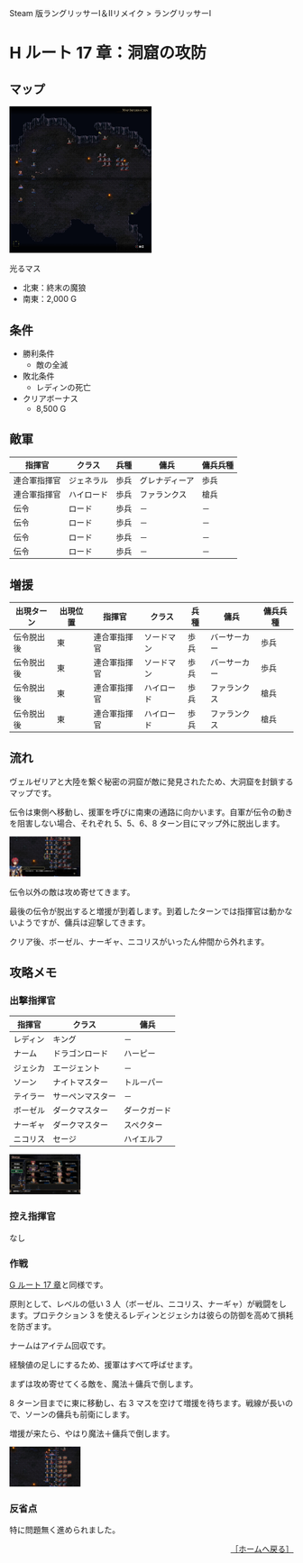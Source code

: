 Steam 版ラングリッサーⅠ＆Ⅱリメイク > ラングリッサーⅠ

# H ルート 17 章：洞窟の攻防

## マップ

<div>
  <img src="../images/Chapter17H/Map17H.jpg" width="50%">
</div>

光るマス
- 北東：終末の魔狼
- 南東：2,000 G

## 条件

- 勝利条件
    - 敵の全滅
- 敗北条件
    - レディンの死亡
- クリアボーナス
    - 8,500 G

## 敵軍

|指揮官|クラス|兵種|傭兵|傭兵兵種|
|---|---|---|---|---|
|連合軍指揮官|ジェネラル|歩兵|グレナディーア|歩兵|
|連合軍指揮官|ハイロード|歩兵|ファランクス|槍兵|
|伝令|ロード|歩兵|－|－|
|伝令|ロード|歩兵|－|－|
|伝令|ロード|歩兵|－|－|
|伝令|ロード|歩兵|－|－|

## 増援

|出現ターン|出現位置|指揮官|クラス|兵種|傭兵|傭兵兵種|
|---|---|---|---|---|---|---|
|伝令脱出後|東|連合軍指揮官|ソードマン|歩兵|バーサーカー|歩兵|
|伝令脱出後|東|連合軍指揮官|ソードマン|歩兵|バーサーカー|歩兵|
|伝令脱出後|東|連合軍指揮官|ハイロード|歩兵|ファランクス|槍兵|
|伝令脱出後|東|連合軍指揮官|ハイロード|歩兵|ファランクス|槍兵|

## 流れ

ヴェルゼリアと大陸を繋ぐ秘密の洞窟が敵に発見されたため、大洞窟を封鎖するマップです。

伝令は東側へ移動し、援軍を呼びに南東の通路に向かいます。自軍が伝令の動きを阻害しない場合、それぞれ 5、5、6、8 ターン目にマップ外に脱出します。
<div>
  <img src="../images/Chapter17H/Reinforcements.jpg" width="25%">
</div>

伝令以外の敵は攻め寄せてきます。

最後の伝令が脱出すると増援が到着します。到着したターンでは指揮官は動かないようですが、傭兵は迎撃してきます。

クリア後、ボーゼル、ナーギャ、ニコリスがいったん仲間から外れます。

## 攻略メモ

### 出撃指揮官

|指揮官|クラス|傭兵|
|---|---|---|
|レディン|キング|－|
|ナーム|ドラゴンロード|ハーピー|
|ジェシカ|エージェント|－|
|ソーン|ナイトマスター|トルーパー|
|テイラー|サーペンマスター|－|
|ボーゼル|ダークマスター|ダークガード|
|ナーギャ|ダークマスター|スペクター|
|ニコリス|セージ|ハイエルフ|

<div>
  <img src="../images/Chapter17H/Organization.jpg" width="25%">
</div>

### 控え指揮官

なし

### 作戦

[G ルート 17 章](Chapter17G.md)と同様です。

原則として、レベルの低い 3 人（ボーゼル、ニコリス、ナーギャ）が戦闘をします。プロテクション 3 を使えるレディンとジェシカは彼らの防御を高めて損耗を防ぎます。

ナームはアイテム回収です。

経験値の足しにするため、援軍はすべて呼ばせます。

まずは攻め寄せてくる敵を、魔法＋傭兵で倒します。

8 ターン目までに東に移動し、右 3 マスを空けて増援を待ちます。戦線が長いので、ソーンの傭兵も前衛にします。

増援が来たら、やはり魔法＋傭兵で倒します。
<div>
  <img src="../images/Chapter17H/Nicolis.jpg" width="25%">
</div>

### 反省点

特に問題無く進められました。

<div align="right">
  <a href="../README.md">［ホームへ戻る］</a>
</div>
